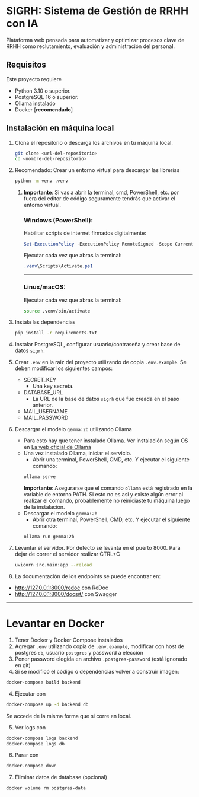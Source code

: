 # SIGRH: Sistema de Gestión de RRHH con IA

Plataforma web pensada para automatizar y optimizar procesos clave de RRHH como reclutamiento, evaluación y administración del personal.

## Requisitos

Este proyecto requiere 
- Python 3.10 o superior.
- PostgreSQL 16 o superior.
- Ollama instalado
- Docker [**recomendado**]

## Instalación en máquina local

1. Clona el repositorio o descarga los archivos en tu máquina local.

    ```bash
    git clone <url-del-repositorio>
    cd <nombre-del-repositorio>
    ```

2. Recomendado: Crear un entorno virtual para descargar las librerías

    ```bash
    python -m venv .venv
    ```

    1. **Importante**: Si vas a abrir la terminal, cmd, PowerShell, etc. por fuera del editor de código seguramente tendrás que activar el entorno virtual.

        ### Windows (PowerShell):

        Habilitar scripts de internet firmados digitalmente:
        ```powershell
        Set-ExecutionPolicy -ExecutionPolicy RemoteSigned -Scope CurrentUser
        ```
        Ejecutar cada vez que abras la terminal:
        ```powershell
        .venv\Scripts\Activate.ps1
        ```
        ---

        ### Linux/macOS:
        Ejecutar cada vez que abras la terminal:
        ```bash
        source .venv/bin/activate
        ```

3. Instala las dependencias

    ```bash
    pip install -r requirements.txt
    ```

4. Instalar PostgreSQL, configurar usuario/contraseña y crear base de datos `sigrh`.

5. Crear `.env` en la raiz del proyecto utilizando de copia `.env.example`. Se deben modificar los siguientes campos:
    - SECRET_KEY
        - Una key secreta.
    - DATABASE_URL
        - La URL de la base de datos `sigrh` que fue creada en el paso anterior.
    - MAIL_USERNAME
    - MAIL_PASSWORD

6. Descargar el modelo `gemma:2b` utilizando Ollama
    - Para esto hay que tener instalado Ollama. Ver instalación según OS en [La web oficial de Ollama](https://ollama.com/)
    - Una vez instalado Ollama, iniciar el servicio.    
        - Abrir una terminal, PowerShell, CMD, etc. Y ejecutar el siguiente comando:
        ```bash
        ollama serve
        ```
        **Importante**: Asegurarse que el comando `ollama` está registrado en la variable de entorno PATH. Si esto no es asi y existe algún error al realizar el comando, probablemente no reiniciaste tu máquina luego de la instalación.
    - Descargar el modelo `gemma:2b`
        - Abrir otra terminal, PowerShell, CMD, etc. Y ejecutar el siguiente comando:
        ```
        ollama run gemma:2b
        ```

7. Levantar el servidor. Por defecto se levanta en el puerto 8000. Para dejar de correr el servidor realizar CTRL+C

    ```bash
    uvicorn src.main:app --reload
    ```

8. La documentación de los endpoints se puede encontrar en:

- http://127.0.0.1:8000/redoc con ReDoc
- http://127.0.0.1:8000/docs#/ con Swagger

---

# Levantar en Docker
1. Tener Docker y Docker Compose instalados
2. Agregar `.env` utilizando copia de `.env.example`, modificar con host de postgres `db`, usuario `postgres` y password a elección
3. Poner password elegida en archivo  `.postgres-password` (está ignorado en git)
4. Si se modificó el código o dependencias volver a construir imagen:
```bash
docker-compose build backend
```
4. Ejecutar con
```bash
docker-compose up -d backend db
```
Se accede de la misma forma que si corre en local.

5. Ver logs con
```bash
docker-compose logs backend
docker-compose logs db
```

6. Parar con
```bash
docker-compose down
```

7. Eliminar datos de database (opcional)
```bash
docker volume rm postgres-data
```
